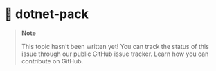 # 🔧 dotnet-pack

> **Note**
> 
> This topic hasn’t been written yet! You can track the status of this issue through our public GitHub issue tracker. Learn how you can contribute on GitHub.
